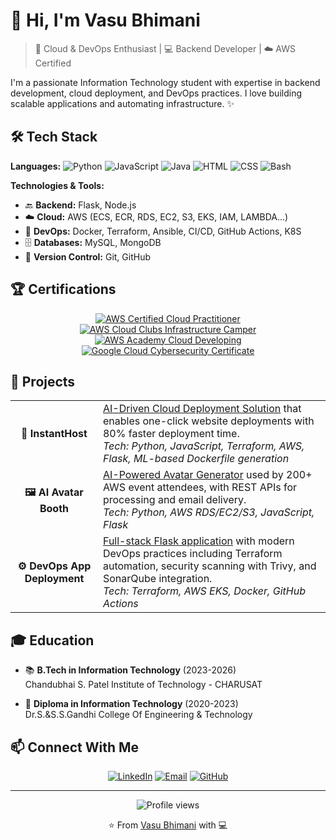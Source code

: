 # 👋 Hi, I'm Vasu Bhimani

> 🚀 Cloud & DevOps Enthusiast | 💻 Backend Developer | ☁️ AWS Certified

I'm a passionate Information Technology student with expertise in backend development, cloud deployment, and DevOps practices. I love building scalable applications and automating infrastructure. ✨

## 🛠️ Tech Stack

**Languages:** 
![Python](https://img.shields.io/badge/-Python-3776AB?style=flat&logo=Python&logoColor=white)
![JavaScript](https://img.shields.io/badge/-JavaScript-F7DF1E?style=flat&logo=JavaScript&logoColor=black)
![Java](https://img.shields.io/badge/-Java-007396?style=flat&logo=Java&logoColor=white)
![HTML](https://img.shields.io/badge/-HTML5-E34F26?style=flat&logo=html5&logoColor=white)
![CSS](https://img.shields.io/badge/-CSS3-1572B6?style=flat&logo=css3&logoColor=white)
![Bash](https://img.shields.io/badge/-Bash-4EAA25?style=flat&logo=GNU%20Bash&logoColor=white)

**Technologies & Tools:**
- 🔙 **Backend:** Flask, Node.js
- ☁️ **Cloud:** AWS (ECS, ECR, RDS, EC2, S3, EKS, IAM, LAMBDA...)
- 🔄 **DevOps:** Docker, Terraform, Ansible, CI/CD, GitHub Actions, K8S
- 🗄️ **Databases:** MySQL, MongoDB
- 📝 **Version Control:** Git, GitHub

## 🏆 Certifications

<div align="center">
  <a href="https://www.credly.com/badges/dc839928-72c5-472d-8df3-8930f9e5859f/public_url"><img src="https://img.shields.io/badge/-AWS_Certified_Cloud_Practitioner-232F3E?style=for-the-badge&logo=amazon-aws&logoColor=white" alt="AWS Certified Cloud Practitioner"/></a>
  <a href="https://www.credly.com/badges/588a771c-23a9-41d4-beb4-63600d2460b0/public_url"><img src="https://img.shields.io/badge/-AWS_Cloud_Clubs_Infrastructure_Camper-FF9900?style=for-the-badge&logo=amazon-aws&logoColor=white" alt="AWS Cloud Clubs Infrastructure Camper"/></a>
  <a href="https://www.credly.com/badges/4277e19c-e897-42c0-b665-c70e0525ae07/public_url"><img src="https://img.shields.io/badge/-AWS_Academy_Cloud_Developing-232F3E?style=for-the-badge&logo=amazon-aws&logoColor=white" alt="AWS Academy Cloud Developing"/></a>
  <a href="https://www.credly.com/badges/f9cb3dcb-10cf-4638-93c8-0b0e7fc7faf6/public_url"><img src="https://img.shields.io/badge/-Google_Cloud_Cybersecurity-4285F4?style=for-the-badge&logo=google-cloud&logoColor=white" alt="Google Cloud Cybersecurity Certificate"/></a>
</div>

## 🚀 Projects

<table>
  <tr>
    <td align="center"><b>📱 InstantHost</b></td>
    <td><a href="https://github.com/VasuBhimani/InstantHost">AI-Driven Cloud Deployment Solution</a> that enables one-click website deployments with 80% faster deployment time. <br/><i>Tech: Python, JavaScript, Terraform, AWS, Flask, ML-based Dockerfile generation</i></td>
  </tr>
  <tr>
    <td align="center"><b>🖼️ AI Avatar Booth</b></td>
    <td><a href="https://github.com/VasuBhimani/AWS_Booth">AI-Powered Avatar Generator</a> used by 200+ AWS event attendees, with REST APIs for processing and email delivery. <br/><i>Tech: Python, AWS RDS/EC2/S3, JavaScript, Flask</i></td>
  </tr>
  <tr>
    <td align="center"><b>⚙️ DevOps App Deployment</b></td>
    <td><a href="https://github.com/VasuBhimani/HOI-unlimited">Full-stack Flask application</a> with modern DevOps practices including Terraform automation, security scanning with Trivy, and SonarQube integration. <br/><i>Tech: Terraform, AWS EKS, Docker, GitHub Actions</i></td>
  </tr>
</table>

## 🎓 Education

- 📚 **B.Tech in Information Technology** (2023-2026)  
  Chandubhai S. Patel Institute of Technology - CHARUSAT
  
- 📝 **Diploma in Information Technology** (2020-2023)  
  Dr.S.&S.S.Gandhi College Of Engineering & Technology

## 📫 Connect With Me

<div align="center">
  <a href="https://linkedin.com/in/vasubhimani"><img src="https://img.shields.io/badge/LinkedIn-0077B5?style=for-the-badge&logo=linkedin&logoColor=white" alt="LinkedIn"/></a>
  <a href="mailto:vasubhimani93@gmail.com"><img src="https://img.shields.io/badge/Email-D14836?style=for-the-badge&logo=gmail&logoColor=white" alt="Email"/></a>
  <a href="https://github.com/VasuBhimani"><img src="https://img.shields.io/badge/GitHub-100000?style=for-the-badge&logo=github&logoColor=white" alt="GitHub"/></a>
</div>

---

<div align="center">
  <img src="https://komarev.com/ghpvc/?username=VasuBhimani&color=blueviolet&style=flat-square" alt="Profile views" />
  
  ⭐️ From <a href="https://github.com/VasuBhimani">Vasu Bhimani</a> with 💻
</div>
